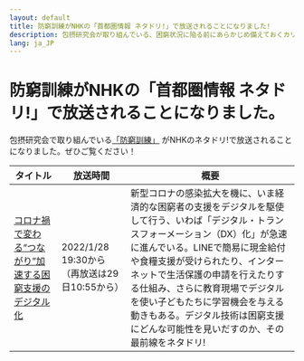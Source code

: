 ```yaml
---
layout: default
title: 防窮訓練がNHKの「首都圏情報 ネタドリ!」で放送されることになりました!
description: 包摂研究会が取り組んでいる、困窮状況に陥る前にあらかじめ備えておくカリキュラム「防窮訓練」がNHKのネタドリ!で放送されることになりました
lang: ja_JP
---
```


# 防窮訓練がNHKの「首都圏情報 ネタドリ!」で放送されることになりました。

包摂研究会で取り組んでいる[「防窮訓練」](/boukyuukunnren) がNHKのネタドリ!で放送されることになりました。ぜひご覧ください！

| タイトル | 放送時間 | 概要 |
| ------------- | ------------- | ------------- |
| [コロナ禍で変わる“つながり”加速する困窮支援のデジタル化](https://www.nhk.jp/p/netadori/ts/QL8GZ2L5VX/episode/te/V99M5Y8RQZ/)  | 2022/1/28 19:30から（再放送は29日10:55から）  | 新型コロナの感染拡大を機に、いま経済的な困窮者の支援をデジタルを駆使して行う、いわば「デジタル・トランスフォーメーション（DX）化」が急速に進んでいる。LINEで簡易に現金給付や食糧支援が受けられたり、インターネットで生活保護の申請を行えたりする仕組み、さらに教育現場でデジタルを使い子どもたちに学習機会を与える動きもある。デジタル技術は困窮支援にどんな可能性を見いだすのか、その最前線をネタドリ! |